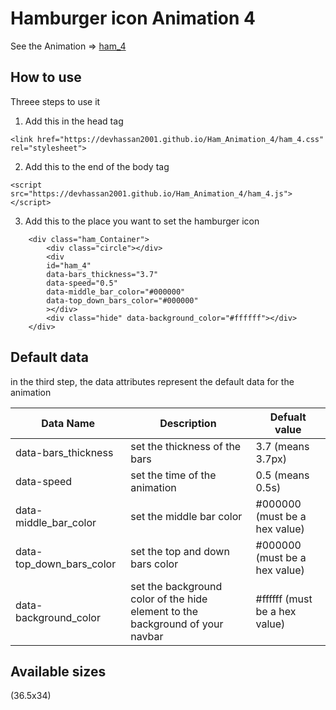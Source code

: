# Hamburger icon Animation 4
See the Animation => [ham_4](https://youtu.be/1G-zUr4SZkY) 
## How to use
Threee steps to use it

1. Add this in the head tag
```
<link href="https://devhassan2001.github.io/Ham_Animation_4/ham_4.css" rel="stylesheet">
```

2. Add this to the end of the body tag
```
<script src="https://devhassan2001.github.io/Ham_Animation_4/ham_4.js"></script>
```

3. Add this to the place you want to set the hamburger icon
```
    <div class="ham_Container">
        <div class="circle"></div>
        <div 
        id="ham_4" 
        data-bars_thickness="3.7"
        data-speed="0.5"
        data-middle_bar_color="#000000"
        data-top_down_bars_color="#000000"
        ></div>
        <div class="hide" data-background_color="#ffffff"></div>
    </div>
```

## Default data
in the third step, the data attributes represent the default data for the animation

Data Name | Description | Defualt value
--------- | ----------- | -------------
data-bars_thickness | set the thickness of the bars | 3.7 (means 3.7px)
data-speed | set the time of the animation | 0.5 (means 0.5s)
data-middle_bar_color | set the middle bar color | #000000 (must be a hex value)
data-top_down_bars_color | set the top and down bars color | #000000 (must be a hex value)
data-background_color | set the background color of the hide element to the background of your navbar | #ffffff (must be a hex value)

## Available sizes
(36.5x34) 
